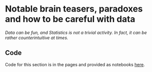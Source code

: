 # Notable brain teasers, paradoxes and how to be careful with data

_Data can be fun, and Statistics is not a trivial activity. In fact, it can be rather counterintuitive at times._

## Code

Code for this section is in the pages and provided as notebooks [here](https://nbviewer.jupyter.org/github/martinapugliese/tales-science-data/tree/master/probability-statistics-and-data-analysis/notable-brain-teasers-paradoxes-and-how-to-be-careful-with-data/notebooks/).

